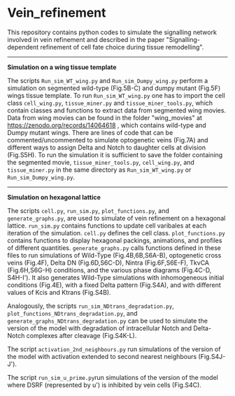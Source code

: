 # Vein_refinement
This repository contains python codes to simulate the signalling network involved in vein refinement and described in the paper "Signalling-dependent refinement of cell fate choice during tissue remodelling".
***
**Simulation on a wing tissue template**

The scripts  ```Run_sim_WT_wing.py``` and ```Run_sim_Dumpy_wing.py``` perform a simulation on segmented wild-type (Fig.5B-C) and dumpy mutant (Fig.5F) wings  tissue template. To run ```Run_sim_WT_wing.py``` one has to import the cell class ```cell_wing.py```, ```tissue_miner.py``` and ```tissue_miner_tools.py```, which contain classes and functions to extract data from segmented wing movies. Data from wing movies can be found in the folder "wing_movies" at https://zenodo.org/records/14064618 , which contains wild-type and Dumpy mutant wings. There are lines of code that can be commented/uncommented to simulate optogenetic veins (Fig.7A) and different ways to assign Delta and Notch to daughter cells at division (Fig.S5H). To run the simulation it is sufficient to save the folder containing the segmented movie, ```tissue_miner_tools.py```, ```cell_wing.py```, and ```tissue_miner.py``` in the same directory as ```Run_sim_WT_wing.py``` or ```Run_sim_Dumpy_wing.py```.
***
**Simulation on hexagonal lattice**

The scripts ```cell.py```,  ```run_sim.py```,  ```plot_functions.py```, and ```generate_graphs.py```, are used to simulate of vein refinement on a hexagonal lattice.  ```run_sim.py``` contains functions to update cell varibales at each iteration of the simulation. ```cell.py``` defines the cell class. ```plot_functions.py``` contains functions to display hexagonal packings, animations, and profiles of different quantities. ```generate_graphs.py``` calls functions defined in these files to run simulations of Wild-Type (Fig.4B,6B,S6A-B), optogenetic cross veins (Fig.4F), Delta DN (Fig.6D,S6C-D), Nintra (Fig.6F,S6E-F), TkvCA (Fig.6H,S6G-H) conditions, and the various phase diagrams (Fig.4C-D, S4H-I'). It also generates Wild-Type simulations with inhomogeneous initial conditions (Fig.4E), with a fixed Delta pattern (Fig.S4A), and with different values of Kcis and Ktrans (Fig.S4B).

Analogously, the scripts ```run_sim_NDtrans_degradation.py```,  ```plot_functions_NDtrans_degradation.py```, and ```generate_graphs_NDtrans_degradation.py``` can be used to simulate the version of the model with degradation of intracellular Notch and Delta-Notch complexes after cleavage (Fig.S4K-L).

The script ```activation_2nd_neighbours.py``` run simulations of the version of the model with activation extended to second nearest neighbours (Fig.S4J-J').

The script ```run_sim_u_prime.py```run simulations of the version of the model where DSRF (represented by u') is inhibited by vein cells (Fig.S4C).
